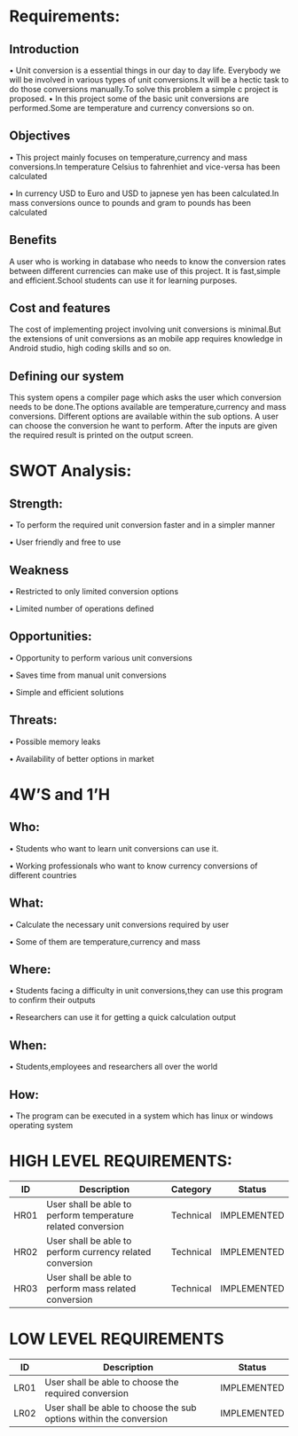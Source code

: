 # Requirements:
## Introduction
•	Unit conversion is a essential things in our day to day life. Everybody we will be involved in various types of unit conversions.It will be a hectic task to do those conversions manually.To solve this problem a simple c project is proposed.
•	In this project some of the basic unit conversions are performed.Some are temperature and currency conversions so on.

## Objectives
•	This project mainly focuses on temperature,currency and mass conversions.In temperature Celsius to fahrenhiet and vice-versa has been calculated

•	In currency USD to Euro and USD to japnese yen has been calculated.In mass conversions ounce to pounds and gram to pounds has been calculated

## Benefits
A user who is working in database who needs to know the conversion rates between different currencies can make use of this project. It is fast,simple and efficient.School students can use it for learning purposes.
## Cost and features
The cost of implementing project involving unit conversions is minimal.But the extensions of unit conversions as an mobile app requires knowledge in Android studio, high coding skills and so on.
## Defining our system
This system opens a compiler  page which asks the user which conversion needs to be done.The options available are temperature,currency and mass conversions. Different options are available within the sub options. A user can choose the conversion he want to perform. After the inputs are given the required result is printed on the output screen.
# SWOT Analysis:
## Strength:
•	To perform the required unit conversion faster and in a simpler manner

•	User friendly and free to use
## Weakness
•	Restricted to only limited conversion options

•	Limited number of operations defined
## Opportunities:
•	Opportunity to perform various unit conversions

•	Saves time from manual unit conversions

•	Simple and efficient solutions
## Threats:
•	Possible memory leaks

•	Availability of better options in market

# 4W’S and 1’H
## Who:
•	Students who want to learn unit conversions can use it.

•	Working professionals who want to know currency conversions of different countries

## What:
•	Calculate the necessary unit conversions required by user

•	Some of them are temperature,currency and mass

## Where:
•	Students facing a difficulty in unit conversions,they can use this program to confirm their outputs

•	Researchers can use it for getting a quick calculation output

## When:
•	Students,employees and researchers all over the world

## How:
•	The program can be executed in a system which has linux or windows operating system

# HIGH LEVEL REQUIREMENTS:

| ID | Description | Category | Status |
| --- | --- | --- | --- |
| HR01 | User shall be able to perform temperature related conversion | Technical | IMPLEMENTED |
| HR02 | User shall be able to perform currency related conversion | Technical | IMPLEMENTED |
| HR03 | User shall be able to perform mass related conversion | Technical | IMPLEMENTED |

# LOW LEVEL REQUIREMENTS

| ID | Description | Status |
| --- | --- | --- |
| LR01 | User shall be able to choose the required conversion | IMPLEMENTED |
| LR02 | User shall be able to choose the sub options within the conversion | IMPLEMENTED |
